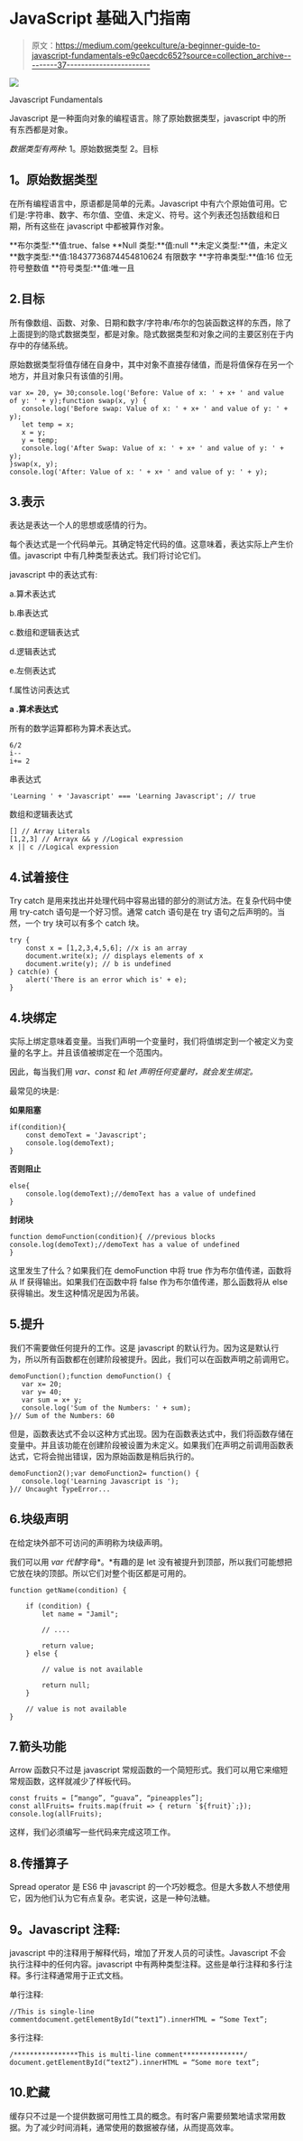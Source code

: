 # JavaScript 基础入门指南

> 原文：<https://medium.com/geekculture/a-beginner-guide-to-javascript-fundamentals-e9c0aecdc652?source=collection_archive---------37----------------------->

![](img/739799257072f3f90c9774283d3d8c29.png)

Javascript Fundamentals

Javascript 是一种面向对象的编程语言。除了原始数据类型，javascript 中的所有东西都是对象。

*数据类型有两种:*
1。原始数据类型
2。目标

## **1。原始数据类型**

在所有编程语言中，原语都是简单的元素。Javascript 中有六个原始值可用。它们是:字符串、数字、布尔值、空值、未定义、符号。这个列表还包括数组和日期，所有这些在 javascript 中都被算作对象。

**布尔类型:**值:true、false
**Null 类型:**值:null
**未定义类型:**值，未定义
**数字类型:**值:18437736874454810624 有限数字
**字符串类型:**值:16 位无符号整数值
**符号类型:**值:唯一且

## 2.目标

所有像数组、函数、对象、日期和数字/字符串/布尔的包装函数这样的东西，除了上面提到的隐式数据类型，都是对象。隐式数据类型和对象之间的主要区别在于内存中的存储系统。

原始数据类型将值存储在自身中，其中对象不直接存储值，而是将值保存在另一个地方，并且对象只有该值的引用。

```
var x= 20, y= 30;console.log('Before: Value of x: ' + x+ ' and value of y: ' + y);function swap(x, y) {
   console.log('Before swap: Value of x: ' + x+ ' and value of y: ' + y);
   let temp = x;
   x = y;
   y = temp;
   console.log('After Swap: Value of x: ' + x+ ' and value of y: ' + y);
}swap(x, y);
console.log('After: Value of x: ' + x+ ' and value of y: ' + y);
```

## 3.表示

表达是表达一个人的思想或感情的行为。

每个表达式是一个代码单元。其确定特定代码的值。这意味着，表达实际上产生价值。javascript 中有几种类型表达式。我们将讨论它们。

javascript 中的表达式有:

a.算术表达式

b.串表达式

c.数组和逻辑表达式

d.逻辑表达式

e.左侧表达式

f.属性访问表达式

**a .算术表达式**

所有的数学运算都称为算术表达式。

```
6/2
i--
i+= 2
```

串表达式

```
'Learning ' + 'Javascript' === 'Learning Javascript'; // true
```

数组和逻辑表达式

```
[] // Array Literals
[1,2,3] // Arrayx && y //Logical expression
x || c //Logical expression
```

## 4.试着接住

Try catch 是用来找出并处理代码中容易出错的部分的测试方法。在复杂代码中使用 try-catch 语句是一个好习惯。通常 catch 语句是在 try 语句之后声明的。当然，一个 try 块可以有多个 catch 块。

```
try {
    const x = [1,2,3,4,5,6]; //x is an array
    document.write(x); // displays elements of x
    document.write(y); // b is undefined
} catch(e) {
    alert('There is an error which is' + e);
}
```

## 4.块绑定

实际上绑定意味着变量。当我们声明一个变量时，我们将值绑定到一个被定义为变量的名字上。并且该值被绑定在一个范围内。

因此，每当我们用 *var、const* 和 *let 声明任何变量时，就会发生绑定。*

最常见的块是:

**如果阻塞**

```
if(condition){
    const demoText = 'Javascript';
    console.log(demoText);
}
```

**否则阻止**

```
else{
    console.log(demoText);//demoText has a value of undefined
}
```

**封闭块**

```
function demoFunction(condition){ //previous blocks console.log(demoText);//demoText has a value of undefined
}
```

这里发生了什么？如果我们在 demoFunction 中将 true 作为布尔值传递，函数将从 If 获得输出。如果我们在函数中将 false 作为布尔值传递，那么函数将从 else 获得输出。发生这种情况是因为吊装。

## 5.提升

我们不需要做任何提升的工作。这是 javascript 的默认行为。因为这是默认行为，所以所有函数都在创建阶段被提升。因此，我们可以在函数声明之前调用它。

```
demoFunction();function demoFunction() {
   var x= 20;
   var y= 40;
   var sum = x+ y;
   console.log('Sum of the Numbers: ' + sum);
}// Sum of the Numbers: 60
```

但是，函数表达式不会以这种方式出现。因为在函数表达式中，我们将函数存储在变量中。并且该功能在创建阶段被设置为未定义。如果我们在声明之前调用函数表达式，它将会抛出错误，因为原始函数是稍后执行的。

```
demoFunction2();var demoFunction2= function() {
   console.log('Learning Javascript is ');
}// Uncaught TypeError...
```

## 6.块级声明

在给定块外部不可访问的声明称为块级声明。

我们可以用 *var 代替*字母*。*有趣的是 let 没有被提升到顶部，所以我们可能想把它放在块的顶部。所以它们对整个街区都是可用的。

```
function getName(condition) {

    if (condition) {
        let name = "Jamil";

        // ....

        return value;
    } else {

        // value is not available

        return null;
    }

    // value is not available
}
```

## 7.箭头功能

Arrow 函数只不过是 javascript 常规函数的一个简短形式。我们可以用它来缩短常规函数，这样就减少了样板代码。

```
const fruits = [“mango”, “guava”, “pineapples”]; 
const allFruits= fruits.map(fruit => { return `${fruit}`;}); console.log(allFruits);
```

这样，我们必须编写一些代码来完成这项工作。

## 8.传播算子

Spread operator 是 ES6 中 javascript 的一个巧妙概念。但是大多数人不想使用它，因为他们认为它有点复杂。老实说，这是一种句法糖。

## **9。Javascript 注释:**

javascript 中的注释用于解释代码，增加了开发人员的可读性。Javascript 不会执行注释中的任何内容。javascript 中有两种类型注释。这些是单行注释和多行注释。多行注释通常用于正式文档。

单行注释:

```
//This is single-line commentdocument.getElementById(“text1”).innerHTML = “Some Text”;
```

多行注释:

```
/****************This is multi-line comment***************/
document.getElementById(“text2”).innerHTML = “Some more text”;
```

## 10.贮藏

缓存只不过是一个提供数据可用性工具的概念。有时客户需要频繁地请求常用数据。为了减少时间消耗，通常使用的数据被存储，从而提高效率。